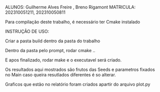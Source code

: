 ALUNOS: Guilherme Alves Freire , Breno Rigamont
MATRICULA: 202310051211,  202310050811

Para compilação deste trabalho, é necessário ter Cmake instalado

INSTRUÇÂO DE USO:

Criar a pasta build dentro da pasta do trabalho

Dentro da pasta pelo prompt, rodar cmake ..

E apos finalizado, rodar make e o executavel será criado.

Os resultados aqui mostrados são frutos das Seeds e parametros fixados no Main caso queira resutlados diferentes é so alterar.

Graficos que estão no relatório foram criados apartir do arquivo plot.py
